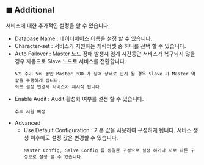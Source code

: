 ## &#9724; Additional
서비스에 대한 추가적인 설정을 할 수 있습니다.

+ Database Name : 데이터베이스 이름을 설정 할 수 있습니다.
+ Character-set : 서비스가 지원하는 캐릭터셋 중 하나를 선택 할 수 있습니다.
+ Auto Failover : Master 노드 장애 발생시 임계 시간동안 서비스가 복구되지 않을 경우 자동으로 Slave 노드로 서비스를 전환합니다.
  ```
  5초 주기 5회 동안 Master POD 가 장애 상태로 인지 될 경우 Slave 가 Master 역할을 수행하게 됩니다.
  최초 설정 변경시 서비스가 재시작 됩니다.
  ```
+ Enable Audit : Audit 활성화 여부를 설정 할 수 있습니다.
  ```
  추후 지원 예정
  ```
+ Advanced
  - Use Default Configuration : 기본 값을 사용하여 구성하게 됩니다. 서비스 생성 이후에도 설정 값은 변경할 수 있습니다.
    ```
    Master Config, Salve Config 를 동일한 구성으로 설정 하거나 서로 다른 구성으로 설정 할 수 있습니다.
    ```
